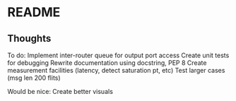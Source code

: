 # README

## Thoughts

To do:
   Implement inter-router queue for output port access
   Create unit tests for debugging
   Rewrite documentation using docstring, PEP 8
   Create measurement facilities (latency, detect saturation pt, etc)
   Test larger cases (msg len 200 flits)

Would be nice:
      Create better visuals